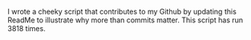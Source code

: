 I wrote a cheeky script that contributes to my Github by updating this ReadMe to illustrate why more than commits matter. This script has run 3818 times.